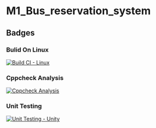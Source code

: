 # M1_Bus_reservation_system
## Badges
### Bulid On Linux
[![Build CI - Linux](https://github.com/Naresh17025/M1_Bus_reservation_system/actions/workflows/c-cpp.yml/badge.svg)](https://github.com/Naresh17025/M1_Bus_reservation_system/actions/workflows/c-cpp.yml)
### Cppcheck Analysis
[![Cppcheck Analysis](https://github.com/Naresh17025/M1_Bus_reservation_system/actions/workflows/cppcheck_Analyse.yml/badge.svg)](https://github.com/Naresh17025/M1_Bus_reservation_system/actions/workflows/cppcheck_Analyse.yml)
### Unit Testing
[![Unit Testing - Unity](https://github.com/Naresh17025/M1_Bus_reservation_system/actions/workflows/unit%20testing.yml/badge.svg)](https://github.com/Naresh17025/M1_Bus_reservation_system/actions/workflows/unit%20testing.yml)
